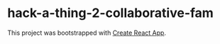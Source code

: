 # hack-a-thing-2-collaborative-fam

This project was bootstrapped with [Create React App](https://github.com/facebookincubator/create-react-app).
